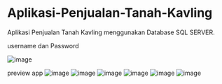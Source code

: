 # Aplikasi-Penjualan-Tanah-Kavling
Aplikasi Penjualan Tanah Kavling menggunakan Database SQL SERVER.

username dan Password

![image](https://user-images.githubusercontent.com/67732382/135986026-250da5c9-41fd-4d55-a79a-28205d1fb38b.png)

preview app
![image](https://user-images.githubusercontent.com/67732382/135986119-8340e095-bd44-4fea-94a2-c0f9d09b13c0.png)
![image](https://user-images.githubusercontent.com/67732382/135986185-3087f2eb-17d0-44d1-a7fa-b4a90cf88a83.png)
![image](https://user-images.githubusercontent.com/67732382/135986228-b6d8d8cc-e40f-41f6-97e0-353f5b3d6665.png)
![image](https://user-images.githubusercontent.com/67732382/135986275-17ebf3b4-3fcc-4206-a63d-c33647103226.png)
![image](https://user-images.githubusercontent.com/67732382/135986319-af31727d-ce44-4b71-9800-f8f38c41fc93.png)
![image](https://user-images.githubusercontent.com/67732382/135986359-8c0d41d9-941b-4618-af1c-4ef67a9bb866.png)
